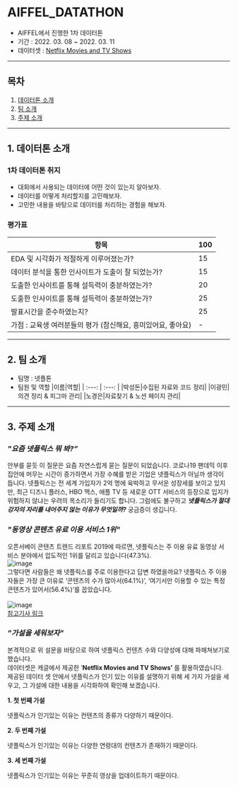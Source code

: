 # AIFFEL_DATATHON
 * AIFFEL에서 진행한 1차 데이터톤
 * 기간 : 2022. 03. 08 ~ 2022. 03. 11
 * 데이터셋 : [Netflix Movies and TV Shows](https://www.kaggle.com/datasets/shivamb/netflix-shows)
***
## 목차
1. [데이터톤 소개](#1.-데이터톤-소개)<br>
2. [팀 소개](#2.-팀-소개)<br>
3. [주제 소개](#3.-주제-소개)<br>
***
## 1. 데이터톤 소개
### 1차 데이터톤 취지
 * 대회에서 사용되는 데이터에 어떤 것이 있는지 알아보자.
 * 데이터를 어떻게 처리할지를 고민해보자.
 * 고민한 내용을 바탕으로 데이터를 처리하는 경험을 해보자.
### 평가표
|항목|100|
|---|---|
|EDA 및 시각화가 적절하게 이루어졌는가?|15|
|데이터 분석을 통한 인사이트가 도출이 잘 되었는가?|15|
|도출한 인사이트를 통해 설득력이 충분하였는가?|20|
|도출한 인사이트를 통해 설득력이 충분하였는가?|25|
|발표시간을 준수하였는지?|25|
|가점 : 교육생 여러분들의 평가 (참신해요, 흥미있어요, 좋아요)|-|
***
## 2. 팀 소개
* 팀명 : 넷플톤
* 팀원 및 역할
  |이름|역할|
  | :---: | :---: |
  |박성돈|수집된 자료와 코드 정리|
  |이광민|의견 정리 & 피그마 관리|
  |노경은|자료찾기 & 노션 페이지 관리|
***
## 3. 주제 소개
### _"요즘 넷플릭스 뭐 봐?”_

안부를 묻듯 이 질문은 요즘 자연스럽게 묻는 질문이 되었습니다. 코로나19 팬데믹 이후 집안에 머무는 시간이 증가하면서 가장 수혜를 받은 기업은 넷플릭스가 아닐까 생각이 듭니다. 넷플릭스는 전 세계 가입자가 2억 명에 육박하고 무서운 성장세를 보이고 있지만, 최근 디즈니 플러스, HBO 맥스, 애플 TV 등 새로운 OTT 서비스의 등장으로 입지가 위험하지 않냐는 우려의 목소리가 들리기도 합니다. 그럼에도 불구하고 ***넷플릭스가 절대 강자의 자리를 내어주지 않는 이유가 무엇일까?*** 궁금증이 생깁니다.

### _"동영상 콘텐츠 유료 이용 서비스 1위"_

오픈서베이 콘텐츠 트렌드 리포트 2019에 따르면, 넷플릭스는 주 이용 유료 동영상 서비스 분야에서 압도적인 1위를 달리고 있습니다(47.3%).<br>
![image](https://user-images.githubusercontent.com/96903792/192310539-253870f9-654b-47f4-a1c3-349dd354ecc2.png)<br>
그렇다면 사람들은 왜 넷플릭스를  주로 이용한다고 답변 하였을까요? 넷플릭스 주 이용자들은 가장 큰 이유로 ‘콘텐츠의 수가 많아서(64.1%)’, ‘여기서만 이용할 수 있는 특정 콘텐츠가 있어서(56.4%)’를 꼽았습니다.<br>
<br>
![image](https://user-images.githubusercontent.com/96903792/192310848-86b42219-2817-4730-bf81-18c17feadbca.png)<br>
[참고기사 링크](https://blog.opensurvey.co.kr/article/contents-trend-2019/)

### _"가설을 세워보자"_
본격적으로 위 설문을 바탕으로 하여 넷플릭스 컨텐츠 수와 다양성에 대해 파헤쳐보기로 했습니다.  
데이터셋은 캐글에서 제공한 ‘****Netflix Movies and TV Shows’**** 를 활용하였습니다.  
제공된 데이터 셋 안에서 넷플릭스가 인기 있는 이유를 설명하기 위해 세 가지 가설을 세우고, 그 가설에 대한 내용을 시각화하여 확인해 보겠습니다.

**1. 첫 번째 가설**

넷플릭스가 인기있는 이유는 컨텐츠의 종류가 다양하기 때문이다.

**2. 두 번째 가설**

넷플릭스가 인기있는 이유는 다양한 연령대의 컨텐츠가 존재하기 때문이다.

**3. 세 번째 가설**

넷플릭스가 인기있는 이유는 꾸준히 영상을 업데이트하기 때문이다.
